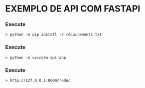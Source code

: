 # EXEMPLO DE API COM FASTAPI

### Execute
	> python -m pip install -r requirements.txt 

### Execute 
	> python -m uvicorn api:app

### Execute 
 	> http://127.0.0.1:8000/redoc

